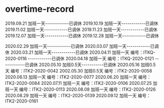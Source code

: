 # overtime-record
2019.09.21 加班一天------------已调休
2019.10.19 加班一天------------已调休
2019.11.02 加班一天------------已调休
2019.11.23 加班一天------------已调休
2019.12.07 加班一天------------已调休
2019.12.28 加班一天------------已调休

2020.02.29 加班一天------------已调休
2020.03.07 加班一天------------已调休
2020.03.21 加班一天------------已调休
2020.04.11 加班一天  编号：ITKQ-2020-0116  ------------已调休
2020.04.18 加班一天  编号：ITKQ-2020-0121  ------------已调休
2020.05.10 加班0.5天-----------已调休
2020.05.16 加班0.5天 编号：ITK2-2020-0042
2002.05.30 加班0.5天 编号：ITK2-2020-0058
2020.06.13 加班一天  编号：ITK2-2020-0077
2020.06.20 加班一天  编号：ITK2-2020-0084
2020.07.11 加班一天  编号：ITK2-2020-0106
2020.07.25 加班一天  编号：ITK2-2020-0113
2020.08.08 加班一天  编号：ITK2-2020-0126
2020.08.29 加班一天  编号：ITK2-2020-0139
2020.09.12 加班一天  编号：ITK2-2020-0161

